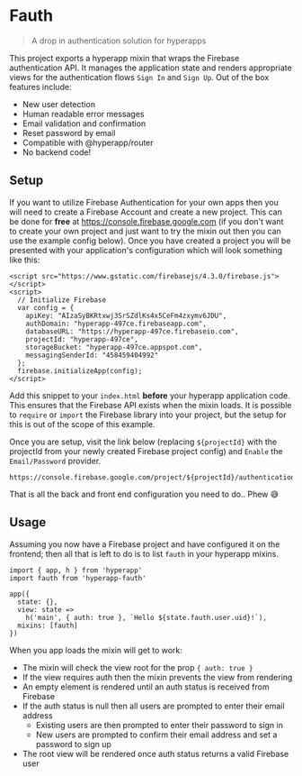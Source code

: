 # Fauth

> A drop in authentication solution for hyperapps

This project exports a hyperapp mixin that wraps the Firebase authentication API. It manages the application state and renders appropriate views for the authentication flows `Sign In` and `Sign Up`. Out of the box features include:

- New user detection
- Human readable error messages
- Email validation and confirmation
- Reset password by email
- Compatible with @hyperapp/router
- No backend code!

## Setup

If you want to utilize Firebase Authentication for your own apps then you will need to create a Firebase Account and create a new project. This can be done for **free** at https://console.firebase.google.com (if you don't want to create your own project and just want to try the mixin out then you can use the example config below). Once you have created a project you will be presented with your application's configuration which will look something like this:

```
<script src="https://www.gstatic.com/firebasejs/4.3.0/firebase.js"></script>
<script>
  // Initialize Firebase
  var config = {
    apiKey: "AIzaSyBKRtxwj3SrSZdlKs4x5CeFm4zxymv6JDU",
    authDomain: "hyperapp-497ce.firebaseapp.com",
    databaseURL: "https://hyperapp-497ce.firebaseio.com",
    projectId: "hyperapp-497ce",
    storageBucket: "hyperapp-497ce.appspot.com",
    messagingSenderId: "458459404992"
  };
  firebase.initializeApp(config);
</script>
```

Add this snippet to your `index.html` **before** your hyperapp application code. This ensures that the Firebase API exists when the mixin loads. It is possible to `require` or `import` the Firebase library into your project, but the setup for this is out of the scope of this example.

Once you are setup, visit the link below (replacing `${projectId}` with the projectId from your newly created Firebase project config) and `Enable` the `Email/Password` provider.

```
https://console.firebase.google.com/project/${projectId}/authentication/providers
```

That is all the back and front end configuration you need to do.. Phew :sweat_smile:


## Usage

Assuming you now have a Firebase project and have configured it on the frontend; then all that is left to do is to list `fauth` in your hyperapp mixins.

```
import { app, h } from 'hyperapp'
import fauth from 'hyperapp-fauth'

app({
  state: {},
  view: state =>
    h('main', { auth: true }, `Hello ${state.fauth.user.uid}!`),
  mixins: [fauth]
})
```

When you app loads the mixin will get to work:

- The mixin will check the view root for the prop `{ auth: true }`
- If the view requires auth then the mixin prevents the view from rendering
- An empty element is rendered until an auth status is received from Firebase
- If the auth status is null then all users are prompted to enter their email address
  - Existing users are then prompted to enter their password to sign in
  - New users are prompted to confirm their email address and set a password to sign up
- The root view will be rendered once auth status returns a valid Firebase user

